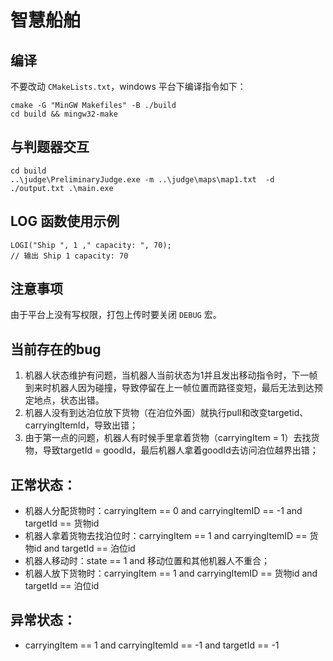 # 智慧船舶
## 编译
不要改动 `CMakeLists.txt`，windows 平台下编译指令如下：
```
cmake -G "MinGW Makefiles" -B ./build
cd build && mingw32-make
```

## 与判题器交互
```
cd build
..\judge\PreliminaryJudge.exe -m ..\judge\maps\map1.txt  -d ./output.txt .\main.exe
```

## LOG 函数使用示例
```
LOGI("Ship ", 1 ," capacity: ", 70);
// 输出 Ship 1 capacity: 70
```

## 注意事项
由于平台上没有写权限，打包上传时要关闭 `DEBUG` 宏。

## 当前存在的bug
1. 机器人状态维护有问题，当机器人当前状态为1并且发出移动指令时，下一帧到来时机器人因为碰撞，导致停留在上一帧位置而路径变短，最后无法到达预定地点，状态出错。
2. 机器人没有到达泊位放下货物（在泊位外面）就执行pull和改变targetid、carryingItemId，导致出错；
3. 由于第一点的问题，机器人有时候手里拿着货物（carryingItem = 1）去找货物，导致targetId = goodId，最后机器人拿着goodId去访问泊位越界出错；

## 正常状态：
- 机器人分配货物时：carryingItem == 0 and carryingItemID == -1 and targetId == 货物id
- 机器人拿着货物去找泊位时：carryingItem == 1 and carryingItemID == 货物id and targetId == 泊位id
- 机器人移动时：state == 1 and 移动位置和其他机器人不重合；
- 机器人放下货物时：carryingItem == 1 and carryingItemID == 货物id and targetId == 泊位id

## 异常状态：
- carryingItem == 1 and carryingItemId == -1 and targetId == -1